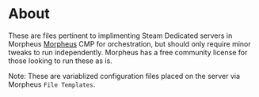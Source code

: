 # About
These are files pertinent to implimenting Steam Dedicated servers in Morpheus [Morpheus](https://morpheusdata.com) CMP for orchestration, but should only require minor tweaks to run independently.  Morpheus has a free community license for those looking to run these as is.

Note: These are variablized configuration files placed on the server via Morpheus `File Templates`.